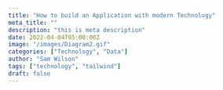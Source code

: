```yaml
---
title: "How to build an Application with modern Technology"
meta_title: ""
description: "this is meta description"
date: 2022-04-04T05:00:00Z
image: "/images/Diagram2.gif"
categories: ["Technology", "Data"]
author: "Sam Wilson"
tags: ["technology", "tailwind"]
draft: false
---
```

